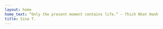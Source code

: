 ```yaml
---
layout: home
home_text: “Only the present moment contains life.” ― Thich Nhat Hanh
title: Sina T.
---
```

